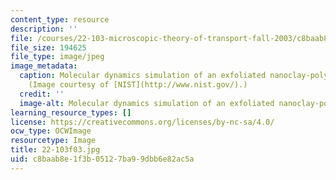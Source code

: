 ```yaml
---
content_type: resource
description: ''
file: /courses/22-103-microscopic-theory-of-transport-fall-2003/c8baab8e1f3b05127ba99dbb6e82ac5a_22-103f03.jpg
file_size: 194625
file_type: image/jpeg
image_metadata:
  caption: Molecular dynamics simulation of an exfoliated nanoclay-polymer composite.
    (Image courtesy of [NIST](http://www.nist.gov/).)
  credit: ''
  image-alt: Molecular dynamics simulation of an exfoliated nanoclay-polymer composite.
learning_resource_types: []
license: https://creativecommons.org/licenses/by-nc-sa/4.0/
ocw_type: OCWImage
resourcetype: Image
title: 22-103f03.jpg
uid: c8baab8e-1f3b-0512-7ba9-9dbb6e82ac5a
---
```

